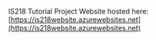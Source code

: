 IS218 Tutorial Project
Website hosted here: [https://is218website.azurewebsites.net](https://is218website.azurewebsites.net)